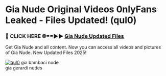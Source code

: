 # Gia Nude Original Videos 0nlyFans Leaked - Files Updated! (qul0)

<h3>🔴 CLICK HERE 🌐==►► <a href="https://tinyurl.com/52m3yx9h" rel="nofollow">Gia Nude Updated Files</a></h3>

Get Gia Nude and all content. Now you can access all videos and pictures of Gia Nude. New Updated Files 2025!

[![qul0](https://i.imgur.com/TnHtlc8.gif)](https://tinyurl.com/52m3yx9h)
gia bambaci nude<br>
gia gerardi nudes
